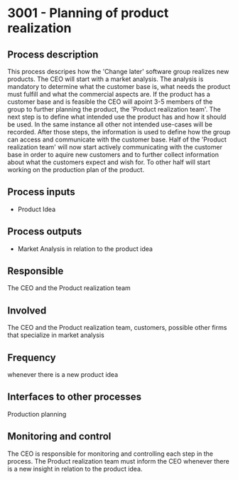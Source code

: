# 3001 - Planning of product realization

## Process description
This process descripes how the 'Change later' software group realizes new products. The CEO will start with a market analysis. The analysis is mandatory to determine what the customer base is, what needs the product must fulfill and what the commercial aspects are. If the product has a customer base and is feasible the CEO will apoint 3-5 members of the group to further planning the product, the 'Product realization team'. The next step is to define what intended use the product has and how it should be used. In the same instance all other not intended use-cases will be recorded. After those steps, the information is used to define how the group can access and communicate with the customer base. Half of the 'Product realization team' will now start actively communicating with the customer base in order to aquire new customers and to further collect information about what the customers expect and wish for. To other half will start working on the production plan of the product.

## Process inputs
* Product Idea

## Process outputs
* Market Analysis in relation to the product idea

## Responsible
The CEO and the Product realization team

## Involved
The CEO and the Product realization team, customers, possible other firms that specialize in market analysis

## Frequency
whenever there is a new product idea

## Interfaces to other processes
Production planning

## Monitoring and control
The CEO is responsible for monitoring and controlling each step in the process. The Product realization team must inform the CEO whenever there is a new insight in relation to the product idea.